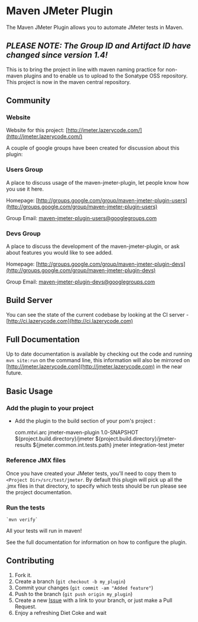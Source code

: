 Maven JMeter Plugin
===================

The Maven JMeter Plugin allows you to automate JMeter tests in Maven.

*PLEASE NOTE: The Group ID and Artifact ID have changed since version 1.4!*
-----

This is to bring the project in line with maven naming practice for non-maven plugins and to enable us to upload to the Sonatype OSS repository.  This project is now in the maven central repository.

Community
-----

### Website

Website for this project: [http://jmeter.lazerycode.com/](http://jmeter.lazerycode.com/)

A couple of google groups have been created for discussion about this plugin:

### Users Group

A place to discuss usage of the maven-jmeter-plugin, let people know how you use it here.

Homepage: [http://groups.google.com/group/maven-jmeter-plugin-users](http://groups.google.com/group/maven-jmeter-plugin-users)

Group Email: [maven-jmeter-plugin-users@googlegroups.com](mailto:maven-jmeter-plugin-users@googlegroups.com)

### Devs Group

A place to discuss the development of the maven-jmeter-plugin, or ask about features you would like to see added.

Homepage: [http://groups.google.com/group/maven-jmeter-plugin-devs](http://groups.google.com/group/maven-jmeter-plugin-devs)

Group Email: [maven-jmeter-plugin-devs@googlegroups.com](mailto:maven-jmeter-plugin-devs@googlegroups.com)

Build Server
-----

You can see the state of the current codebase by looking at the CI server - [http://ci.lazerycode.com](http://ci.lazerycode.com)

Full Documentation
-------

Up to date documentation is available by checking out the code and running `mvn site:run` on the command line, this information will also be mirrored on [http://jmeter.lazerycode.com](http://jmeter.lazerycode.com) in the near future.

Basic Usage
-----

### Add the plugin to your project

* Add the plugin to the build section of your pom's project :

    <plugin>
        <groupId>com.mtvi.arc</groupId>
        <artifactId>jmeter-maven-plugin</artifactId>
        <version>1.0-SNAPSHOT</version>
        <configuration>
            <executorHome>${project.build.directory}/jmeter</executorHome>
            <executorLogs>${project.build.directory}/jmeter-results</executorLogs>
            <sourcePath>${jmeter.common.int.tests.path}</sourcePath>
        </configuration>
        <executions>
            <execution>
                <id>jmeter</id>
                <phase>integration-test</phase>
                <goals>
                    <goal>jmeter</goal>
                </goals>
            </execution>
            <!--<execution>-->
                <!--<id>jmeter-check-results</id>-->
                <!--<phase>verify</phase>-->
                <!--<goals>-->
                    <!--<goal>check-multiple</goal>-->
                <!--</goals>-->
            <!--</execution>-->
        </executions>
    </plugin>

### Reference JMX files

Once you have created your JMeter tests, you'll need to copy them to `<Project Dir>/src/test/jmeter`.  By default this plugin will pick up all the .jmx files in that directory, to specify which tests should be run please see the project documentation.

### Run the tests

	`mvn verify`

All your tests will run in maven!

See the full documentation for information on how to configure the plugin.

Contributing
------------

1. Fork it.
2. Create a branch (`git checkout -b my_plugin`)
3. Commit your changes (`git commit -am "Added feature"`)
4. Push to the branch (`git push origin my_plugin`)
5. Create a new [Issue](https://github.com/Ronnie76er/jmeter-maven-plugin/issues/new) with a link to your branch, or just make a Pull Request.
6. Enjoy a refreshing Diet Coke and wait
